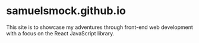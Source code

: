 # samuelsmock.github.io
This site is to showcase my adventures through front-end web development with a focus on the React JavaScript library.
